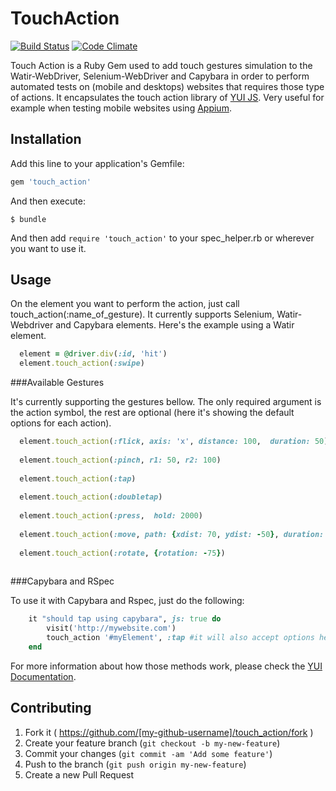 # TouchAction
[![Build Status](https://travis-ci.org/Ricardonacif/touch_action.svg?branch=master)](https://travis-ci.org/Ricardonacif/touch_action)
[![Code Climate](https://codeclimate.com/github/Ricardonacif/touch_action/badges/gpa.svg)](https://codeclimate.com/github/Ricardonacif/touch_action)

Touch Action is a Ruby Gem used to add touch gestures simulation to the Watir-WebDriver, Selenium-WebDriver and Capybara in order to perform automated tests on (mobile and desktops) websites that requires those type of actions. It encapsulates the touch action library of [YUI JS](http://yuilibrary.com/yui/docs/event/simulate.html#simulating-touch-gestures). Very useful for example when testing mobile websites using [Appium](http://appium.io).

## Installation

Add this line to your application's Gemfile:

```ruby
gem 'touch_action'
```

And then execute:

    $ bundle

And then add `require 'touch_action'` to your spec_helper.rb or wherever you want to use it.

## Usage
On the element you want to perform the action, just call touch_action(:name_of_gesture). It currently supports Selenium, Watir-Webdriver and Capybara elements. Here's the example using a Watir element.
```ruby
  element = @driver.div(:id, 'hit')
  element.touch_action(:swipe)
```
###Available Gestures

It's currently supporting the gestures bellow. The only required argument is the action symbol, the rest are optional (here it's showing the default options for each action).

```ruby
  element.touch_action(:flick, axis: 'x', distance: 100,  duration: 50) #flick and swipe are the same 
  
  element.touch_action(:pinch, r1: 50, r2: 100)
  
  element.touch_action(:tap)
  
  element.touch_action(:doubletap)
  
  element.touch_action(:press,  hold: 2000)
  
  element.touch_action(:move, path: {xdist: 70, ydist: -50}, duration: 500)
  
  element.touch_action(:rotate, {rotation: -75})
  
```
###Capybara and RSpec

To use it with Capybara and Rspec, just do the following:

```ruby
    it "should tap using capybara", js: true do
        visit('http://mywebsite.com')
        touch_action '#myElement', :tap #it will also accept options here
    end

```
For more information about how those methods work, please check the [YUI Documentation](http://yuilibrary.com/yui/docs/event/simulate.html#simulating-touch-gestures).


## Contributing

1. Fork it ( https://github.com/[my-github-username]/touch_action/fork )
2. Create your feature branch (`git checkout -b my-new-feature`)
3. Commit your changes (`git commit -am 'Add some feature'`)
4. Push to the branch (`git push origin my-new-feature`)
5. Create a new Pull Request
